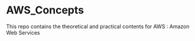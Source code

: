 # AWS_Concepts
This repo contains the theoretical and practical contents for AWS : Amazon Web Services 

